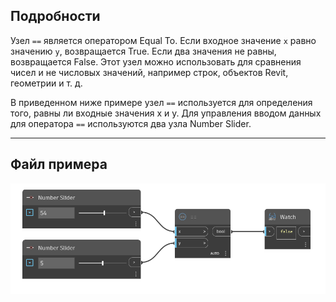 ## Подробности
Узел `==` является оператором Equal To. Если входное значение `x` равно значению `y`, возвращается True. Если два значения не равны, возвращается False. Этот узел можно использовать для сравнения чисел и не числовых значений, например строк, объектов Revit, геометрии и т. д.

В приведенном ниже примере узел `==` используется для определения того, равны ли входные значения x и y. Для управления вводом данных для оператора `==` используются два узла Number Slider.
___
## Файл примера

![==](./==_img.jpg)
